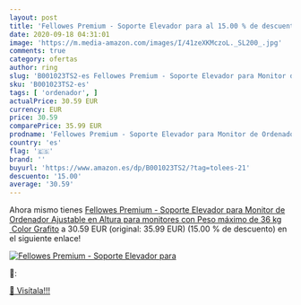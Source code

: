 ```yaml
---
layout: post
title: 'Fellowes Premium - Soporte Elevador para al 15.00 % de descuento'
date: 2020-09-18 04:31:01
image: 'https://m.media-amazon.com/images/I/41zeXKMczoL._SL200_.jpg'
comments: true
category: ofertas
author: ring
slug: 'B001023TS2-es Fellowes Premium - Soporte Elevador para Monitor de...'
sku: 'B001023TS2-es'
tags: [ 'ordenador', ]
actualPrice: 30.59 EUR
currency: EUR
price: 30.59
comparePrice: 35.99 EUR
prodname: 'Fellowes Premium - Soporte Elevador para Monitor de Ordenador  Ajustable en Altura  para monitores con Peso máximo de 36 kg  Color Grafito'
country: 'es'
flag: '🇪🇸'
brand: ''
buyurl: 'https://www.amazon.es/dp/B001023TS2/?tag=tolees-21'
descuento: '15.00'
average: '30.59'
---
```


Ahora mismo tienes [Fellowes Premium - Soporte Elevador para Monitor de Ordenador  Ajustable en Altura  para monitores con Peso máximo de 36 kg  Color Grafito](https://www.amazon.es/dp/B001023TS2/?tag=tolees-21) a 30.59 EUR (original: 35.99 EUR) (15.00 %  de descuento) en el siguiente enlace!

[![Fellowes Premium - Soporte Elevador para](https://m.media-amazon.com/images/I/41zeXKMczoL._SL200_.jpg)](https://www.amazon.es/dp/B001023TS2/?tag=tolees-21)

🔎:


[🛒 Visítala!!!](https://www.amazon.es/dp/B001023TS2/?tag=tolees-21)
